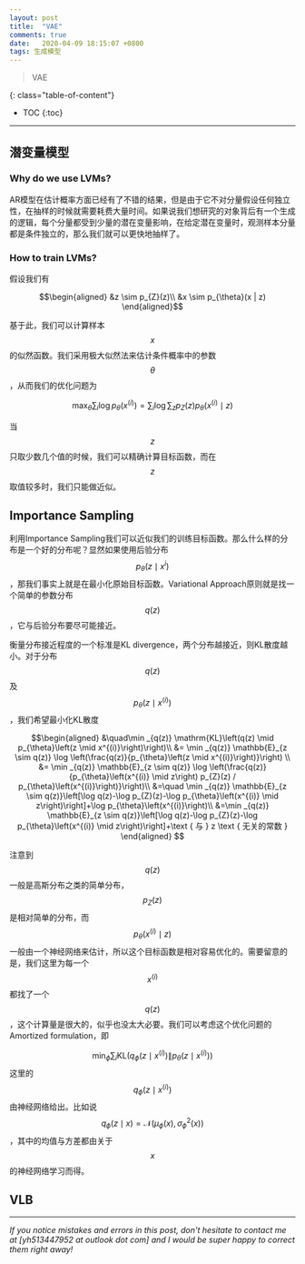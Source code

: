 ```yaml
---
layout: post
title:  "VAE"
comments: true
date:   2020-04-09 18:15:07 +0800
tags: 生成模型
---
```


> VAE


<!--more-->

{: class="table-of-content"}
* TOC
{:toc}

---

## 潜变量模型

### Why do we use LVMs?

AR模型在估计概率方面已经有了不错的结果，但是由于它不对分量假设任何独立性，在抽样的时候就需要耗费大量时间。如果说我们想研究的对象背后有一个生成的逻辑，每个分量都受到少量的潜在变量影响，在给定潜在变量时，观测样本分量都是条件独立的，那么我们就可以更快地抽样了。

### How to train LVMs?

假设我们有

$$\begin{aligned}
&z \sim p_{Z}(z)\\
&x \sim p_{\theta}(x | z)
\end{aligned}$$

基于此，我们可以计算样本$$x$$的似然函数。我们采用极大似然法来估计条件概率中的参数$$\theta$$，从而我们的优化问题为

$$\max _{\theta} \sum_{i} \log p_{\theta}\left(x^{(i)}\right)=\sum_{i} \log \sum_{z} p_{Z}(z) p_{\theta}\left(x^{(i)} \mid z\right)$$

当$$z$$只取少数几个值的时候，我们可以精确计算目标函数，而在$$z$$取值较多时，我们只能做近似。
## Importance Sampling

利用Importance Sampling我们可以近似我们的训练目标函数。那么什么样的分布是一个好的分布呢？显然如果使用后验分布$$p_{\theta}(z  \mid x^{i})$$，那我们事实上就是在最小化原始目标函数。Variational Approach原则就是找一个简单的参数分布$$q(z)$$，它与后验分布要尽可能接近。

衡量分布接近程度的一个标准是KL divergence，两个分布越接近，则KL散度越小。对于分布$$q(z)$$及$$p_{\theta}\left(z \mid x^{(i)}\right)$$，我们希望最小化KL散度

$$\begin{aligned}
&\quad\min _{q(z)} \mathrm{KL}\left(q(z) \mid p_{\theta}\left(z \mid x^{(i)}\right)\right)\\
&=  \min _{q(z)} \mathbb{E}_{z \sim q(z)} \log \left(\frac{q(z)}{p_{\theta}\left(z \mid x^{(i)}\right)}\right) \\
&=  \min _{q(z)} \mathbb{E}_{z \sim q(z)} \log \left(\frac{q(z)}{p_{\theta}\left(x^{(i)} \mid z\right) p_{Z}(z) / p_{\theta}\left(x^{(i)}\right)}\right)\\
&=\quad \min _{q(z)} \mathbb{E}_{z \sim q(z)}\left[\log q(z)-\log p_{Z}(z)-\log p_{\theta}\left(x^{(i)} \mid z\right)\right]+\log p_{\theta}\left(x^{(i)}\right)\\
&=\min _{q(z)} \mathbb{E}_{z \sim q(z)}\left[\log q(z)-\log p_{Z}(z)-\log p_{\theta}\left(x^{(i)} \mid z\right)\right]+\text { 与 } z \text { 无关的常数 }
\end{aligned}
$$

注意到$$q(z)$$一般是高斯分布之类的简单分布，$$p_{Z}(z)$$是相对简单的分布，而$$p_{\theta}\left(x^{(i)} \mid z\right)$$一般由一个神经网络来估计，所以这个目标函数是相对容易优化的。需要留意的是，我们这里为每一个$$x^{(i)}$$都找了一个$$q(z)$$，这个计算量是很大的，似乎也没太大必要。我们可以考虑这个优化问题的Amortized formulation，即

$$\min _{\phi} \sum_{i} \mathrm{KL}\left(q_{\phi}\left(z \mid x^{(i)}\right) \| p_{\theta}\left(z \mid x^{(i)}\right)\right)$$
这里的$$q_{\phi}\left(z \mid x^{(i)}\right)$$由神经网络给出。比如说$$q_{\phi}(z \mid x)=\mathcal{N}\left(\mu_{\phi}(x), \sigma_{\phi}^{2}(x)\right)$$，其中的均值与方差都由关于$$x$$的神经网络学习而得。


## VLB






---

*If you notice mistakes and errors in this post, don't hesitate to contact me at [yh513447952 at outlook dot com] and I would be super happy to correct them right away!*
